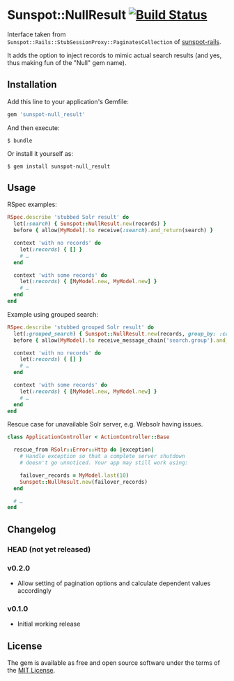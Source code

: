 # Sunspot::NullResult [![Build Status](https://travis-ci.org/Absolventa/sunspot_null-result.svg?branch=master)](https://travis-ci.org/Absolventa/sunspot_null-result)

Interface taken from `Sunspot::Rails::StubSessionProxy::PaginatesCollection` of
[sunspot-rails](https://github.com/sunspot/sunspot/tree/master/sunspot_rails).

It adds the option to inject records to mimic actual search results (and yes,
thus making fun of the "Null" gem name).

## Installation

Add this line to your application's Gemfile:

```ruby
gem 'sunspot-null_result'
```

And then execute:

    $ bundle

Or install it yourself as:

    $ gem install sunspot-null_result

## Usage

RSpec examples:

```ruby
RSpec.describe 'stubbed Solr result' do
  let(:search) { Sunspot::NullResult.new(records) }
  before { allow(MyModel).to receive(:search).and_return(search) }

  context 'with no records' do
    let(:records) { [] }
    # …
  end

  context 'with some records' do
    let(:records) { [MyModel.new, MyModel.new] }
    # …
  end
end
```
Example using grouped search:

```ruby
RSpec.describe 'stubbed grouped Solr result' do
  let(:grouped_search) { Sunspot::NullResult.new(records, group_by: :category_id) }
  before { allow(MyModel).to receive_message_chain('search.group').and_return(grouped_search) }

  context 'with no records' do
    let(:records) { [] }
    # …
  end

  context 'with some records' do
    let(:records) { [MyModel.new, MyModel.new] }
    # …
  end
end
```


Rescue case for unavailable Solr server, e.g. Websolr having issues.

```ruby
class ApplicationController < ActionController::Base

  rescue_from RSolr::Error::Http do |exception|
    # Handle exception so that a complete server shutdown
    # doesn't go unnoticed. Your app may still work using:

    failover_records = MyModel.last(10)
    Sunspot::NullResult.new(failover_records)
  end

  # …
end
```

## Changelog

### HEAD (not yet released)

### v0.2.0
* Allow setting of pagination options and calculate dependent values accordingly

### v0.1.0
* Initial working release


## License

The gem is available as free and open source software under the terms of the
[MIT License](http://opensource.org/licenses/MIT).


